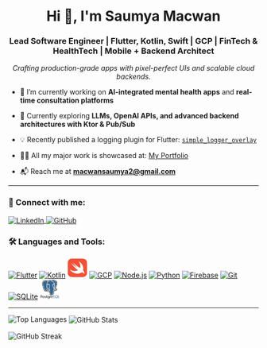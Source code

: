 <h1 align="center">Hi 👋, I'm Saumya Macwan</h1>
<h3 align="center">Lead Software Engineer | Flutter, Kotlin, Swift | GCP | FinTech & HealthTech | Mobile + Backend Architect</h3>

<p align="center">
  <i>Crafting production-grade apps with pixel-perfect UIs and scalable cloud backends.</i>
</p>

- 🔭 I’m currently working on **AI-integrated mental health apps** and **real-time consultation platforms**

- 🌱 Currently exploring **LLMs, OpenAI APIs, and advanced backend architectures with Ktor & Pub/Sub**

- 💡 Recently published a logging plugin for Flutter: [`simple_logger_overlay`](https://pub.dev/packages/simple_logger_overlay)

- 👨‍💻 All my major work is showcased at: [My Portfolio](https://portfolio.sammacwan.in/)

- 📬 Reach me at **macwansaumya2@gmail.com**

---

<h3 align="left">🔗 Connect with me:</h3>
<p align="left">
  <a href="https://www.linkedin.com/in/saumya-macwan-b650b91a1/" target="blank">
    <img align="center" src="https://raw.githubusercontent.com/rahuldkjain/github-profile-readme-generator/master/src/images/icons/Social/linked-in-alt.svg" alt="LinkedIn" height="30" width="40" />
  </a>
  <a href="https://github.com/sam829" target="blank">
    <img align="center" src="https://raw.githubusercontent.com/rahuldkjain/github-profile-readme-generator/master/src/images/icons/Social/github.svg" alt="GitHub" height="30" width="40" />
  </a>
</p>

<h3 align="left">🛠️ Languages and Tools:</h3>
<p align="left">
  <a href="https://flutter.dev" target="_blank"><img src="https://www.vectorlogo.zone/logos/flutterio/flutterio-icon.svg" alt="Flutter" width="40" height="40"/></a>
  <a href="https://kotlinlang.org" target="_blank"><img src="https://www.vectorlogo.zone/logos/kotlinlang/kotlinlang-icon.svg" alt="Kotlin" width="40" height="40"/></a>
  <a href="https://developer.apple.com/swift/" target="_blank"><img src="https://raw.githubusercontent.com/devicons/devicon/master/icons/swift/swift-original.svg" alt="Swift" width="40" height="40"/></a>
  <a href="https://cloud.google.com/" target="_blank"><img src="https://www.vectorlogo.zone/logos/cloudgoogle/cloudgoogle-icon.svg" alt="GCP" width="40" height="40"/></a>
  <a href="https://nodejs.org" target="_blank"><img src="https://www.vectorlogo.zone/logos/nodejs/nodejs-icon.svg" alt="Node.js" width="40" height="40"/></a>
  <a href="https://www.python.org" target="_blank"><img src="https://www.vectorlogo.zone/logos/python/python-icon.svg" alt="Python" width="40" height="40"/></a>
  <a href="https://firebase.google.com/" target="_blank"><img src="https://www.vectorlogo.zone/logos/firebase/firebase-icon.svg" alt="Firebase" width="40" height="40"/></a>
  <a href="https://git-scm.com/" target="_blank"><img src="https://www.vectorlogo.zone/logos/git-scm/git-scm-icon.svg" alt="Git" width="40" height="40"/></a>
  <a href="https://www.sqlite.org/" target="_blank"><img src="https://www.vectorlogo.zone/logos/sqlite/sqlite-icon.svg" alt="SQLite" width="40" height="40"/></a>
  <a href="https://www.postgresql.org/" target="_blank"><img src="https://raw.githubusercontent.com/devicons/devicon/master/icons/postgresql/postgresql-original-wordmark.svg" alt="PostgreSQL" width="40" height="40"/></a>
</p>

---

<p><img align="left" src="https://github-readme-stats.vercel.app/api/top-langs?username=sam829&show_icons=true&locale=en&layout=compact" alt="Top Languages" /></p>
<p>&nbsp;<img align="center" src="https://github-readme-stats.vercel.app/api?username=sam829&show_icons=true&locale=en" alt="GitHub Stats" /></p>
<p><img align="center" src="https://github-readme-streak-stats.herokuapp.com/?user=sam829&" alt="GitHub Streak" /></p>
